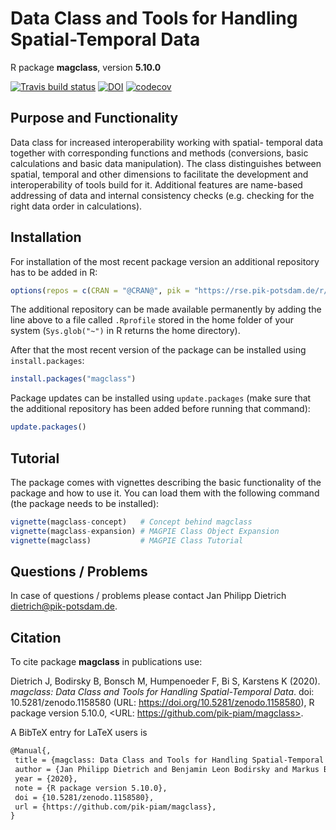 # Data Class and Tools for Handling Spatial-Temporal Data

R package **magclass**, version **5.10.0**

[![Travis build status](https://travis-ci.com/pik-piam/magclass.svg?branch=master)](https://travis-ci.com/pik-piam/magclass) [![DOI](https://zenodo.org/badge/DOI/10.5281/zenodo.1158580.svg)](https://doi.org/10.5281/zenodo.1158580) [![codecov](https://codecov.io/gh/pik-piam/magclass/branch/master/graph/badge.svg)](https://codecov.io/gh/pik-piam/magclass)

## Purpose and Functionality

Data class for increased interoperability working with spatial-
    temporal data together with corresponding functions and methods (conversions,
    basic calculations and basic data manipulation). The class distinguishes
    between spatial, temporal and other dimensions to facilitate the development
    and interoperability of tools build for it. Additional features are name-based
    addressing of data and internal consistency checks (e.g. checking for the right
    data order in calculations).


## Installation

For installation of the most recent package version an additional repository has to be added in R:

```r
options(repos = c(CRAN = "@CRAN@", pik = "https://rse.pik-potsdam.de/r/packages"))
```
The additional repository can be made available permanently by adding the line above to a file called `.Rprofile` stored in the home folder of your system (`Sys.glob("~")` in R returns the home directory).

After that the most recent version of the package can be installed using `install.packages`:

```r 
install.packages("magclass")
```

Package updates can be installed using `update.packages` (make sure that the additional repository has been added before running that command):

```r 
update.packages()
```

## Tutorial

The package comes with vignettes describing the basic functionality of the package and how to use it. You can load them with the following command (the package needs to be installed):

```r
vignette(magclass-concept)   # Concept behind magclass
vignette(magclass-expansion) # MAGPIE Class Object Expansion
vignette(magclass)           # MAGPIE Class Tutorial
```

## Questions / Problems

In case of questions / problems please contact Jan Philipp Dietrich <dietrich@pik-potsdam.de>.

## Citation

To cite package **magclass** in publications use:

Dietrich J, Bodirsky B, Bonsch M, Humpenoeder F, Bi S, Karstens K (2020). _magclass: Data Class and
Tools for Handling Spatial-Temporal Data_. doi: 10.5281/zenodo.1158580 (URL:
https://doi.org/10.5281/zenodo.1158580), R package version 5.10.0, <URL:
https://github.com/pik-piam/magclass>.

A BibTeX entry for LaTeX users is

 ```latex
@Manual{,
  title = {magclass: Data Class and Tools for Handling Spatial-Temporal Data},
  author = {Jan Philipp Dietrich and Benjamin Leon Bodirsky and Markus Bonsch and Florian Humpenoeder and Stephen Bi and Kristine Karstens},
  year = {2020},
  note = {R package version 5.10.0},
  doi = {10.5281/zenodo.1158580},
  url = {https://github.com/pik-piam/magclass},
}
```

